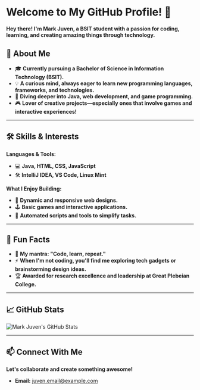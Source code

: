 # Welcome to My GitHub Profile! 👋

**Hey there! I'm Mark Juven, a BSIT student with a passion for coding, learning, and creating amazing things through technology.**

## 🚀 About Me

- 🎓 **Currently pursuing a Bachelor of Science in Information Technology (BSIT).**
- 💡 **A curious mind, always eager to learn new programming languages, frameworks, and technologies.**
- 🌱 **Diving deeper into Java, web development, and game programming.**
- 🎮 **Lover of creative projects—especially ones that involve games and interactive experiences!**

---

## 🛠️ Skills & Interests

**Languages & Tools:**
- 💻 **Java, HTML, CSS, JavaScript**
- 🛠️ **IntelliJ IDEA, VS Code, Linux Mint**

**What I Enjoy Building:**
- 🎨 **Dynamic and responsive web designs.**
- 🕹️ **Basic games and interactive applications.**
- 🤖 **Automated scripts and tools to simplify tasks.**

---

## 🌟 Fun Facts

- 🌈 **My mantra: "Code, learn, repeat."**
- ⚡ **When I'm not coding, you'll find me exploring tech gadgets or brainstorming design ideas.**
- 🏆 **Awarded for research excellence and leadership at Great Plebeian College.**

---

## 📈 GitHub Stats

![Mark Juven's GitHub Stats](https://github-readme-stats.vercel.app/api?username=your-username&show_icons=true&theme=radical)

---

## 📫 Connect With Me

**Let's collaborate and create something awesome!**
- **Email:** juven.email@example.com
